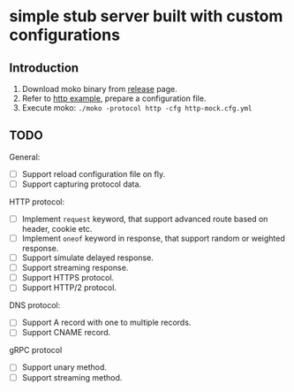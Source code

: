 # simple stub server built with custom configurations

## Introduction

1. Download moko binary from [release](//github.com/yadq/moko/releases) page.
1. Refer to [http example](/github.com/yadq/moko/blob/master/examples/http-mock.yml), prepare a configuration file.
1. Execute moko: `./moko -protocol http -cfg http-mock.cfg.yml`

## TODO

General:

* [ ] Support reload configuration file on fly.
* [ ] Support capturing protocol data.

HTTP protocol:

* [ ] Implement `request` keyword, that support advanced route based on header, cookie etc.
* [ ] Implement `oneof` keyword in response, that support random or weighted response.
* [ ] Support simulate delayed response.
* [ ] Support streaming response.
* [ ] Support HTTPS protocol.
* [ ] Support HTTP/2 protocol.

DNS protocol:

* [ ] Support A record with one to multiple records.
* [ ] Support CNAME record.

gRPC protocol

* [ ] Support unary method.
* [ ] Support streaming method.
